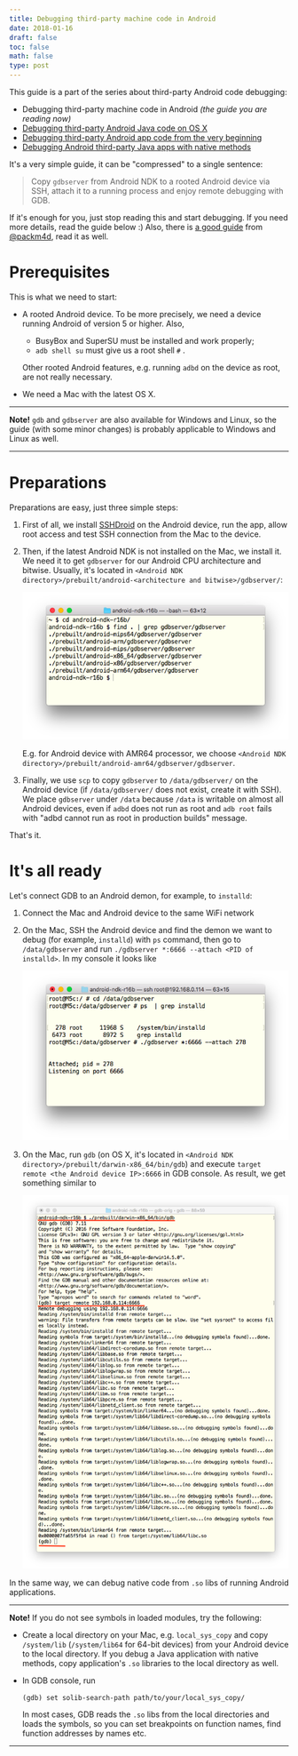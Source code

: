```yaml
---
title: Debugging third-party machine code in Android
date: 2018-01-16
draft: false
toc: false
math: false
type: post
---
```


This guide is a part of the series about third-party Android code debugging:

* Debugging third-party machine code in Android _(the guide you are reading now)_
* [Debugging third-party Android Java code on OS X](../2018-01-20-debugging-thirdparty-android-java-code)
* [Debugging third-party Android app code from the very beginning](../2018-01-23-debugging-android-apps-from-first-instruction)
* [Debugging Android third-party Java apps with native methods](../2018-01-25-debugging-mixed-android-code/)

It's a very simple guide, it can be "compressed" to a single sentence: 

> Copy `gdbserver` from Android NDK to a rooted Android device via SSH, attach it to a running process and enjoy remote debugging with GDB.

If it's enough for you, just stop reading this and start debugging. If you need more details, read the guide below :) Also, there is [a good guide](https://packmad.github.io/gdb-android/) from [@packm4d](https://twitter.com/packm4d), read it as well.

# Prerequisites

This is what we need to start:

* A rooted Android device. To be more precisely, we need a device running Android of version 5 or higher. Also,
    
	* BusyBox and SuperSU must be installed and work properly;
	* `adb shell su` must give us a root shell `#` .

    Other rooted Android features, e.g. running `adbd` on the device as root, are not really necessary.

* We need a Mac with the latest OS X.

---

**Note!** `gdb` and `gdbserver` are also available for Windows and Linux, so the guide (with some minor changes) is probably applicable to Windows and Linux as well.

---

# Preparations

Preparations are easy, just three simple steps:

1. First of all, we install [SSHDroid](https://play.google.com/store/apps/details?id=berserker.android.apps.sshdroid&hl=uk) on the Android device, run the app, allow root access and test SSH connection from the Mac to the device.

2. Then, if the latest Android NDK is not installed on the Mac, we install it. We need it to get `gdbserver` for our Android CPU architecture and bitwise. Usually, it's located in `<Android NDK directory>/prebuilt/android-<architecture and bitwise>/gdbserver/`:
	
	![gbdserver-location](gbdserver-location.png)

	E.g. for Android device with AMR64 processor, we choose  `<Android NDK directory>/prebuilt/android-amr64/gdbserver/gdbserver`.

3. Finally, we use `scp` to copy `gdbserver` to `/data/gdbserver/` on the Android device (if `/data/gdbserver/` does not exist, create it with SSH). We place `gdbserver` under `/data` because `/data` is writable on almost all Android devices, even if `adbd` does not run as root and `adb root` fails with "adbd cannot run as root in production builds" message.

That's it.

# It's all ready

Let's connect GDB to an Android demon, for example, to `installd`:

1. Connect the Mac and Android device to the same WiFi network

2. On the Mac, SSH the Android device and find the demon we want to debug (for example, `installd`) with `ps` command, then go to `/data/gdbserver` and run `./gdbserver *:6666 --attach <PID of installd>`. In my console it looks like

	![debugserver-start](debugserver-start.png)

3. On the Mac, run `gdb` (on OS X, it's located in `<Android NDK directory>/prebuilt/darwin-x86_64/bin/gdb`) and execute `target remote <the Android device IP>:6666` in GDB console. As result, we get something similar to

	![gdb-console](gdb-console.png)

In the same way, we can debug native code from `.so` libs of running Android applications.

---

__Note!__ If you do not see symbols in loaded modules, try the following:

* Create a local directory on your Mac, e.g. `local_sys_copy` and copy `/system/lib` (`/system/lib64` for 64-bit devices) from your Android device to the local directory. If you debug a Java application with native methods, copy application's `.so` libraries to the local directory as well.
* In GDB console, run

	```
	(gdb) set solib-search-path path/to/your/local_sys_copy/
	```

	In most cases, GDB reads the `.so` libs from the local directories and loads the symbols, so you can set breakpoints on function names, find function addresses by names etc.

---